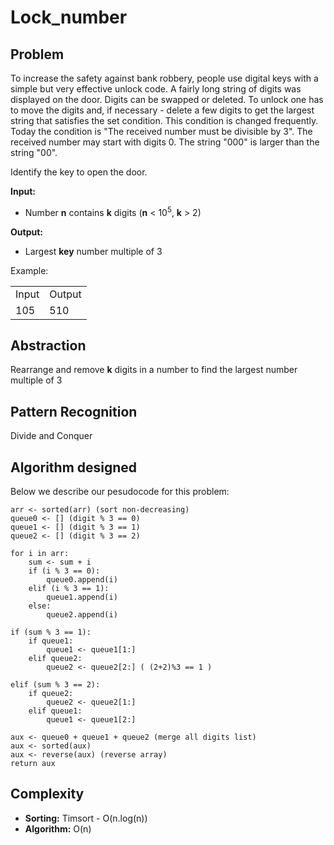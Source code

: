 # Lock_number

## Problem

To increase the safety against bank robbery, people use digital keys with a simple but very effective unlock code. A fairly long string of digits was displayed on the door. Digits can be swapped or deleted. To unlock one has to move the digits and, if necessary - delete a few digits to get the largest string that satisfies the set condition. This condition is changed frequently. Today the condition is "The received number must be divisible by 3". The received number may start with digits 0. The string "000" is larger than the string "00".

Identify the key to open the door.

**Input:**

- Number **n** contains **k** digits (**n** < 10<sup>5</sup>, **k** > 2)

**Output:**

- Largest **key** number multiple of 3

Example:


<table>
<tbody>
<tr>
<td>Input</td>
<td>Output</td>
</tr>
<tr>
<td>
105
</td>
<td>
510
</td>
</tr>
</tbody>
</table>

## Abstraction

Rearrange and remove **k** digits in a number to find the largest number multiple of 3

## Pattern Recognition

Divide and Conquer

## Algorithm designed

Below we describe our pesudocode for this problem:

```
arr <- sorted(arr) (sort non-decreasing)
queue0 <- [] (digit % 3 == 0)
queue1 <- [] (digit % 3 == 1)
queue2 <- [] (digit % 3 == 2)

for i in arr:
    sum <- sum + i
    if (i % 3 == 0):
        queue0.append(i)
    elif (i % 3 == 1):
        queue1.append(i)
    else:
        queue2.append(i)
        
if (sum % 3 == 1):
    if queue1:
        queue1 <- queue1[1:]
    elif queue2:
        queue2 <- queue2[2:] ( (2+2)%3 == 1 )

elif (sum % 3 == 2):
    if queue2:
        queue2 <- queue2[1:] 
    elif queue1:
        queue1 <- queue1[2:]
        
aux <- queue0 + queue1 + queue2 (merge all digits list)
aux <- sorted(aux)
aux <- reverse(aux) (reverse array)
return aux
```

## Complexity

- **Sorting:** Timsort - O(n.log(n))
- **Algorithm:** O(n)
